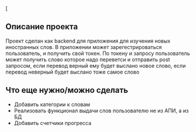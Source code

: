 [
## Описание проекта
Проект сделан как backend для приложения для изучения новых иностранных слов. В приложении может зарегестрироваться пользователь, и получить свой токен.
По токену и запросу пользователь может получить слово которое надо переветси и отправить post запросом, если перевод верный ему будет выслано новое слово, если перевод неверный будет выслано тоже самое слово
## Что еще нужно/можно сделать
- Добавить категории к словам
- Реализовать функционал выдачи слов пользователю не из АПИ, а из БД
- Добавить счетчики прогресса
